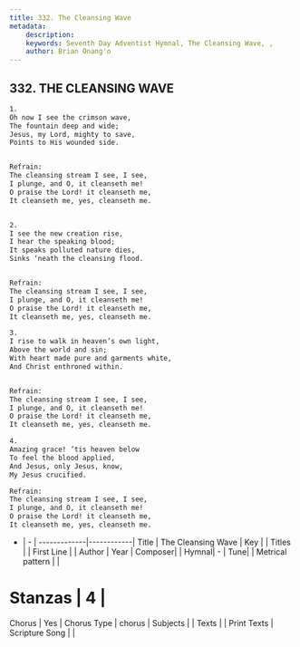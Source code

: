 ```yaml
---
title: 332. The Cleansing Wave
metadata:
    description: 
    keywords: Seventh Day Adventist Hymnal, The Cleansing Wave, , 
    author: Brian Onang'o
---
```



## 332. THE CLEANSING WAVE

```txt
1.
Oh now I see the crimson wave,
The fountain deep and wide;
Jesus, my Lord, mighty to save,
Points to His wounded side.


Refrain:
The cleansing stream I see, I see,
I plunge, and O, it cleanseth me!
O praise the Lord! it cleanseth me,
It cleanseth me, yes, cleanseth me.


2.
I see the new creation rise,
I hear the speaking blood;
It speaks polluted nature dies,
Sinks ‘neath the cleansing flood.


Refrain:
The cleansing stream I see, I see,
I plunge, and O, it cleanseth me!
O praise the Lord! it cleanseth me,
It cleanseth me, yes, cleanseth me.

3.
I rise to walk in heaven’s own light,
Above the world and sin;
With heart made pure and garments white,
And Christ enthroned within.


Refrain:
The cleansing stream I see, I see,
I plunge, and O, it cleanseth me!
O praise the Lord! it cleanseth me,
It cleanseth me, yes, cleanseth me.

4.
Amazing grace! ’tis heaven below
To feel the blood applied,
And Jesus, only Jesus, know,
My Jesus crucified.

Refrain:
The cleansing stream I see, I see,
I plunge, and O, it cleanseth me!
O praise the Lord! it cleanseth me,
It cleanseth me, yes, cleanseth me.

```

- |   -  |
-------------|------------|
Title | The Cleansing Wave |
Key |  |
Titles |  |
First Line |  |
Author | 
Year | 
Composer|  |
Hymnal|  - |
Tune|  |
Metrical pattern | |
# Stanzas | 4 |
Chorus | Yes |
Chorus Type | chorus |
Subjects |  |
Texts |  |
Print Texts | 
Scripture Song |  |
  
